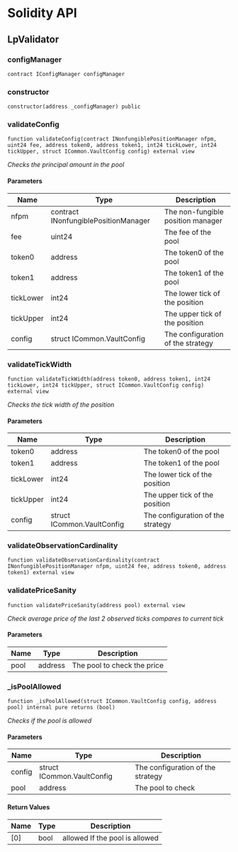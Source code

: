 # Solidity API

## LpValidator

### configManager

```solidity
contract IConfigManager configManager
```

### constructor

```solidity
constructor(address _configManager) public
```

### validateConfig

```solidity
function validateConfig(contract INonfungiblePositionManager nfpm, uint24 fee, address token0, address token1, int24 tickLower, int24 tickUpper, struct ICommon.VaultConfig config) external view
```

_Checks the principal amount in the pool_

#### Parameters

| Name | Type | Description |
| ---- | ---- | ----------- |
| nfpm | contract INonfungiblePositionManager | The non-fungible position manager |
| fee | uint24 | The fee of the pool |
| token0 | address | The token0 of the pool |
| token1 | address | The token1 of the pool |
| tickLower | int24 | The lower tick of the position |
| tickUpper | int24 | The upper tick of the position |
| config | struct ICommon.VaultConfig | The configuration of the strategy |

### validateTickWidth

```solidity
function validateTickWidth(address token0, address token1, int24 tickLower, int24 tickUpper, struct ICommon.VaultConfig config) external view
```

_Checks the tick width of the position_

#### Parameters

| Name | Type | Description |
| ---- | ---- | ----------- |
| token0 | address | The token0 of the pool |
| token1 | address | The token1 of the pool |
| tickLower | int24 | The lower tick of the position |
| tickUpper | int24 | The upper tick of the position |
| config | struct ICommon.VaultConfig | The configuration of the strategy |

### validateObservationCardinality

```solidity
function validateObservationCardinality(contract INonfungiblePositionManager nfpm, uint24 fee, address token0, address token1) external view
```

### validatePriceSanity

```solidity
function validatePriceSanity(address pool) external view
```

_Check average price of the last 2 observed ticks compares to current tick_

#### Parameters

| Name | Type | Description |
| ---- | ---- | ----------- |
| pool | address | The pool to check the price |

### _isPoolAllowed

```solidity
function _isPoolAllowed(struct ICommon.VaultConfig config, address pool) internal pure returns (bool)
```

_Checks if the pool is allowed_

#### Parameters

| Name | Type | Description |
| ---- | ---- | ----------- |
| config | struct ICommon.VaultConfig | The configuration of the strategy |
| pool | address | The pool to check |

#### Return Values

| Name | Type | Description |
| ---- | ---- | ----------- |
| [0] | bool | allowed If the pool is allowed |

